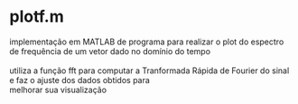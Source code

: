 # plotf.m
implementação em MATLAB de programa para realizar o plot do espectro de frequência de um vetor dado no domínio do tempo<br><br>
utiliza a função fft para computar a Tranformada Rápida de Fourier do sinal e faz o ajuste dos dados obtidos para<br>
melhorar sua visualização
